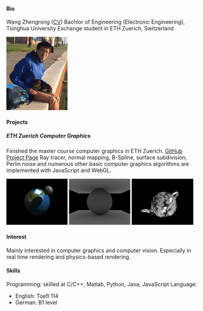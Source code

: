 #### Bio
Wang Zhengrong ([CV](./CV/CV_eng.pdf))
Bachlor of Engineering (Electronic Engineering), Tsinghua University
Exchange student in ETH Zuerich, Switzerland

<style type="text/css">
#photo {
    display: inline-block;
    width: 32%;
}
</style>

<div id = "photo"><img src = "./img/photo.png" alt = "He is not here"></div>

#### Projects
##### ETH Zuerich Computer Graphics
Finished the master course computer graphics in ETH Zuerich. [GitHub Project Page](https://zerowong.github.io/ETHZ-CG-2014)
Ray tracer, normal mapping, B-Spline, surface subdivision, Perlin noise and numerous other basic computer graphics algorithms are implemented with JavaScript and WebGL.

<style type="text/css">
.img {
    display: inline-block;
    width: 32%;
}
</style>

<div class = "img"><img src = "./img/CG-NormalMapping.png" alt = "something is wrong...:"></div>
<div class = "img"><img src = "./img/CG-Opacity.png" alt = "something is wrong...:"></div>
<div class = "img"><img src = "./img/CG-Marble.png" alt = "something is wrong...:"></div>

#### Interest
Mainly interested in computer graphics and computer vision. Especially in real time rendering and physics-based rendering.

#### Skills
Programming: skilled at C/C++, Matlab, Python, Java, JavaScript
Language: 
- English: Toefl 114
- German: B1 level